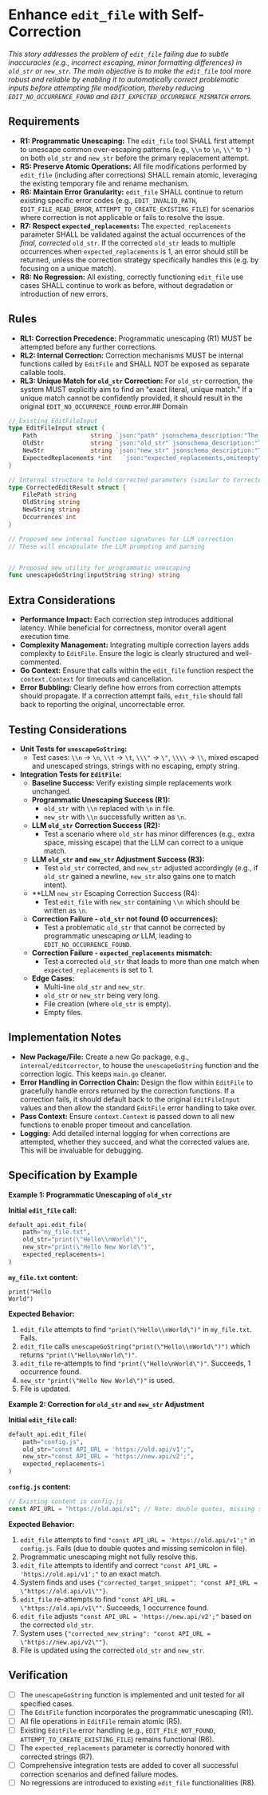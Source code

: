 # Enhance `edit_file` with Self-Correction

*This story addresses the problem of `edit_file` failing due to subtle inaccuracies (e.g., incorrect escaping, minor formatting differences) in `old_str` or `new_str`. The main objective is to make the `edit_file` tool more robust and reliable by enabling it to automatically correct problematic inputs before attempting file modification, thereby reducing `EDIT_NO_OCCURRENCE_FOUND` and `EDIT_EXPECTED_OCCURRENCE_MISMATCH` errors.*

## Requirements

*   **R1: Programmatic Unescaping:** The `edit_file` tool SHALL first attempt to unescape common over-escaping patterns (e.g., `\\n` to `\n`, `\\"` to `"`) on both `old_str` and `new_str` before the primary replacement attempt.
*   **R5: Preserve Atomic Operations:** All file modifications performed by `edit_file` (including after corrections) SHALL remain atomic, leveraging the existing temporary file and rename mechanism.
*   **R6: Maintain Error Granularity:** `edit_file` SHALL continue to return existing specific error codes (e.g., `EDIT_INVALID_PATH`, `EDIT_FILE_READ_ERROR`, `ATTEMPT_TO_CREATE_EXISTING_FILE`) for scenarios where correction is not applicable or fails to resolve the issue.
*   **R7: Respect `expected_replacements`:** The `expected_replacements` parameter SHALL be validated against the actual occurrences of the *final, corrected* `old_str`. If the corrected `old_str` leads to multiple occurrences when `expected_replacements` is 1, an error should still be returned, unless the correction strategy specifically handles this (e.g. by focusing on a unique match).
*   **R8: No Regression:** All existing, correctly functioning `edit_file` use cases SHALL continue to work as before, without degradation or introduction of new errors.

## Rules

*   **RL1: Correction Precedence:** Programmatic unescaping (R1) MUST be attempted before any further corrections.
*   **RL2: Internal Correction:** Correction mechanisms MUST be internal functions called by `EditFile` and SHALL NOT be exposed as separate callable tools.
*   **RL3: Unique Match for `old_str` Correction:** For `old_str` correction, the system MUST explicitly aim to find an "exact literal, unique match." If a unique match cannot be confidently provided, it should result in the original `EDIT_NO_OCCURRENCE_FOUND` error.## Domain

```go
// Existing EditFileInput
type EditFileInput struct {
	Path               string `json:"path" jsonschema_description:"The path to the file"`
	OldStr             string `json:"old_str" jsonschema_description:"Text to search for - must match exactly and must only have one match exactly"`
	NewStr             string `json:"new_str" jsonschema_description:"Text to replace old_str with"`
	ExpectedReplacements *int   `json:"expected_replacements,omitempty" jsonschema_description:"Optional: The expected number of replacements. If actual replacements differ, an error is returned."`
}

// Internal structure to hold corrected parameters (similar to CorrectedEditParams in TS)
type CorrectedEditResult struct {
    FilePath string
    OldString string
    NewString string
    Occurrences int
}

// Proposed new internal function signatures for LLM correction
// These will encapsulate the LLM prompting and parsing


// Proposed new utility for programmatic unescaping
func unescapeGoString(inputString string) string
```

## Extra Considerations

*   **Performance Impact:** Each correction step introduces additional latency. While beneficial for correctness, monitor overall agent execution time.
*   **Complexity Management:** Integrating multiple correction layers adds complexity to `EditFile`. Ensure the logic is clearly structured and well-commented.
*   **Go Context:** Ensure that calls within the `edit_file` function respect the `context.Context` for timeouts and cancellation.
*   **Error Bubbling:** Clearly define how errors from correction attempts should propagate. If a correction attempt fails, `edit_file` should fall back to reporting the original, uncorrectable error.

## Testing Considerations

*   **Unit Tests for `unescapeGoString`:**
    *   Test cases: `\\n` -> `\n`, `\\t` -> `\t`, `\\\"` -> `\"`, `\\\\` -> `\\`, mixed escaped and unescaped strings, strings with no escaping, empty string.
*   **Integration Tests for `EditFile`:**
    *   **Baseline Success:** Verify existing simple replacements work unchanged.
    *   **Programmatic Unescaping Success (R1):**
        *   `old_str` with `\\n` replaced with `\n` in file.
        *   `new_str` with `\\n` successfully written as `\n`.
    *   **LLM `old_str` Correction Success (R2):**
        *   Test a scenario where `old_str` has minor differences (e.g., extra space, missing escape) that the LLM can correct to a unique match.
    *   **LLM `old_str` and `new_str` Adjustment Success (R3):**
        *   Test `old_str` corrected, and `new_str` adjusted accordingly (e.g., if `old_str` gained a newline, `new_str` also gains one to match intent).
    *   **LLM `new_str` Escaping Correction Success (R4):
        *   Test `edit_file` with `new_str` containing `\\n` which should be written as `\n`.
    *   **Correction Failure - `old_str` not found (0 occurrences):**
        *   Test a problematic `old_str` that cannot be corrected by programmatic unescaping *or* LLM, leading to `EDIT_NO_OCCURRENCE_FOUND`.
    *   **Correction Failure - `expected_replacements` mismatch:**
        *   Test a corrected `old_str` that leads to more than one match when `expected_replacements` is set to 1.
    *   **Edge Cases:**
        *   Multi-line `old_str` and `new_str`.
        *   `old_str` or `new_str` being very long.
        *   File creation (where `old_str` is empty).
        *   Empty files.


## Implementation Notes

*   **New Package/File:** Create a new Go package, e.g., `internal/editcorrector`, to house the `unescapeGoString` function and the correction logic. This keeps `main.go` cleaner.
*   **Error Handling in Correction Chain:** Design the flow within `EditFile` to gracefully handle errors returned by the correction functions. If a correction fails, it should default back to the original `EditFileInput` values and then allow the standard `EditFile` error handling to take over.
*   **Pass Context:** Ensure `context.Context` is passed down to all new functions to enable proper timeout and cancellation.
*   **Logging:** Add detailed internal logging for when corrections are attempted, whether they succeed, and what the corrected values are. This will be invaluable for debugging.

## Specification by Example

**Example 1: Programmatic Unescaping of `old_str`**

**Initial `edit_file` call:**
```python
default_api.edit_file(
    path="my_file.txt",
    old_str="print(\"Hello\\nWorld\")",
    new_str="print(\"Hello New World\")",
    expected_replacements=1
)
```
**`my_file.txt` content:**
```
print("Hello
World")
```
**Expected Behavior:**
1.  `edit_file` attempts to find `"print(\"Hello\\nWorld\")"` in `my_file.txt`. Fails.
2.  `edit_file` calls `unescapeGoString("print(\"Hello\\nWorld\")")` which returns `"print(\"Hello\nWorld\")"`.
3.  `edit_file` re-attempts to find `"print(\"Hello\nWorld\")"`. Succeeds, 1 occurrence found.
4.  `new_str` `"print(\"Hello New World\")"` is used.
5.  File is updated.

**Example 2: Correction for `old_str` and `new_str` Adjustment**

**Initial `edit_file` call:**
```python
default_api.edit_file(
    path="config.js",
    old_str="const API_URL = 'https://old.api/v1';",
    new_str="const API_URL = 'https://new.api/v2';",
    expected_replacements=1
)
```
**`config.js` content:**
```javascript
// Existing content in config.js
const API_URL = "https://old.api/v1"; // Note: double quotes, missing semicolon
```
**Expected Behavior:**
1.  `edit_file` attempts to find `"const API_URL = 'https://old.api/v1';"` in `config.js`. Fails (due to double quotes and missing semicolon in file).
2.  Programmatic unescaping might not fully resolve this.
3.  `edit_file` attempts to identify and correct `"const API_URL = 'https://old.api/v1';"` to an exact match.
4.  System finds and uses `{"corrected_target_snippet": "const API_URL = \"https://old.api/v1\""}`.
5.  `edit_file` re-attempts to find `"const API_URL = \"https://old.api/v1\""`. Succeeds, 1 occurrence found.
6.  `edit_file` adjusts `"const API_URL = 'https://new.api/v2';"` based on the corrected `old_str`.
7.  System uses `{"corrected_new_string": "const API_URL = \"https://new.api/v2\""}`.
8.  File is updated using the corrected `old_str` and `new_str`.

## Verification

- [ ] The `unescapeGoString` function is implemented and unit tested for all specified cases.
- [ ] The `EditFile` function incorporates the programmatic unescaping (R1).
- [ ] All file operations in `EditFile` remain atomic (R5).
- [ ] Existing `EditFile` error handling (e.g., `EDIT_FILE_NOT_FOUND`, `ATTEMPT_TO_CREATE_EXISTING_FILE`) remains functional (R6).
- [ ] The `expected_replacements` parameter is correctly honored with corrected strings (R7).
- [ ] Comprehensive integration tests are added to cover all successful correction scenarios and defined failure modes.
- [ ] No regressions are introduced to existing `edit_file` functionalities (R8).